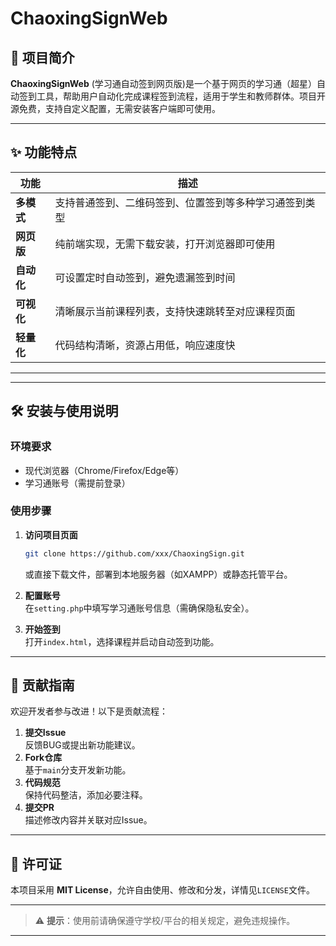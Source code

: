 # ChaoxingSignWeb

## 📌 项目简介
**ChaoxingSignWeb** (学习通自动签到网页版)是一个基于网页的学习通（超星）自动签到工具，帮助用户自动化完成课程签到流程，适用于学生和教师群体。项目开源免费，支持自定义配置，无需安装客户端即可使用。

---

## ✨ 功能特点
| 功能 | 描述 |
|------|------|
|  **多模式**  | 支持普通签到、二维码签到、位置签到等多种学习通签到类型 |
|  **网页版**  | 纯前端实现，无需下载安装，打开浏览器即可使用 |
| **自动化**  | 可设置定时自动签到，避免遗漏签到时间 |
| **可视化**  | 清晰展示当前课程列表，支持快速跳转至对应课程页面 |
| **轻量化**  | 代码结构清晰，资源占用低，响应速度快 |
------
---

## 🛠️ 安装与使用说明

### 环境要求
- 现代浏览器（Chrome/Firefox/Edge等）
- 学习通账号（需提前登录）

### 使用步骤
1. **访问项目页面**  
   ```bash
   git clone https://github.com/xxx/ChaoxingSign.git
   ```
   或直接下载文件，部署到本地服务器（如XAMPP）或静态托管平台。

2. **配置账号**  
   在`setting.php`中填写学习通账号信息（需确保隐私安全）。

3. **开始签到**  
   打开`index.html`，选择课程并启动自动签到功能。

---

## 🤝 贡献指南
欢迎开发者参与改进！以下是贡献流程：

1. **提交Issue**  
   反馈BUG或提出新功能建议。
2. **Fork仓库**  
   基于`main`分支开发新功能。
3. **代码规范**  
   保持代码整洁，添加必要注释。
4. **提交PR**  
   描述修改内容并关联对应Issue。

---

## 📜 许可证
本项目采用 **MIT License**，允许自由使用、修改和分发，详情见`LICENSE`文件。

---

> ⚠️ **提示**：使用前请确保遵守学校/平台的相关规定，避免违规操作。

---